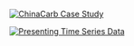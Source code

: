 [![ChinaCarb Case Study](http://img.youtube.com/vi/_N95oSP8N4Ds/0.jpg)](https://www.youtube.com/watch?v=N95oSP8N4Ds  "ChinaCarb Case Study")


[![Presenting Time Series Data](http://img.youtube.com/vi/_j44LRdN8oU/0.jpg)](https://www.youtube.com/watch?v=_j44LRdN8oU "Presenting Time Series Data")
